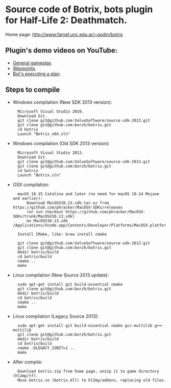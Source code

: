 Source code of Botrix, bots plugin for Half-Life 2: Deathmatch.
===============================================================

Home page: http://www.famaf.unc.edu.ar/~godin/botrix


Plugin's demo videos on YouTube:
----------------
- [General gameplay](http://www.youtube.com/watch?v=6MCQTqh8Z9c).
- [Waypoints](http://www.youtube.com/watch?v=rDhOGZde0s4).
- [Bot's executing a plan](http://www.youtube.com/watch?v=ciSjeTX-0gI).


Steps to compile
----------------

- Windows compilation (New SDK 2013 version):

        Microsoft Visual Studio 2019.
        Download Git.
        git clone git@github.com:ValveSoftware/source-sdk-2013.git
        git clone git@github.com:borzh/botrix.git
        cd botrix
        Launch "Botrix_x64.sln"

- Windows compilation (Old SDK 2013 version):
        
        Microsoft Visual Studio 2013.
        Download Git.
        git clone git@github.com:ValveSoftware/source-sdk-2013.git
        git clone git@github.com:borzh/botrix.git
        cd botrix
        Launch "Botrix.sln"
  
- OSX compilation:

        macOS 10.15 Catalina and later (no need for macOS 10.14 Mojave and earlier):
            Download MacOSX10.13.sdk.tar.xz from https://github.com/phracker/MacOSX-SDKs/releases
            (or svn checkout https://github.com/phracker/MacOSX-SDKs/trunk/MacOSX10.13.sdk)
            mv MacOSX10.13.sdk /Applications/Xcode.app/Contents/Developer/Platforms/MacOSX.platform/Developer/SDKs/
        
        Install CMake, like: brew install cmake
        
        git clone git@github.com:ValveSoftware/source-sdk-2013.git
        git clone git@github.com:borzh/botrix.git
        mkdir botrix/build
        cd botrix/build
        cmake ..
        make

- Linux compilation (New Source 2013 update):

        sudo apt-get install git build-essential cmake
        git clone git@github.com:borzh/botrix.git
        mkdir botrix/build
        cd botrix/build
        cmake ..
        make

- Linux compilation (Legacy Source 2013):
        
        sudo apt-get install git build-essential cmake gcc-multilib g++-multilib
        git clone git@github.com:borzh/botrix.git
        mkdir botrix/build
        cd botrix/build
        cmake -DLEGACY_32BIT=1 ..
        make
          
        
- After compile:

        Download botrix.zip from home page, unzip it to game directory (hl2mp/tf).
        Move botrix.so (botrix.dll) to hl2mp/addons, replacing old files.

